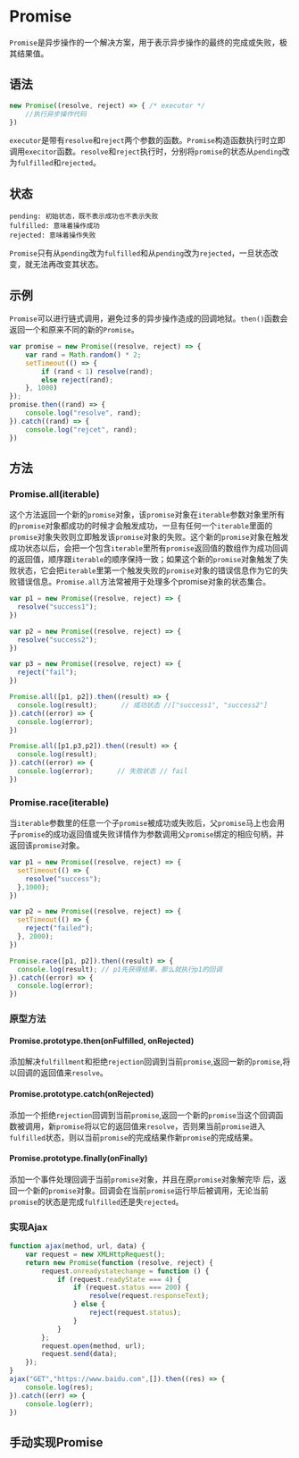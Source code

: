# Promise
`Promise`是异步操作的一个解决方案，用于表示异步操作的最终的完成或失败，极其结果值。
## 语法
```js
new Promise((resolve, reject) => { /* executor */
    //执行异步操作代码
})
```
`executor`是带有`resolve`和`reject`两个参数的函数。`Promise`构造函数执行时立即调用`execitor`函数。`resolve`和`reject`执行时，分别将`promise`的状态从`pending`改为`fulfilled`和`rejected`。
## 状态

    pending: 初始状态，既不表示成功也不表示失败
    fulfilled: 意味着操作成功
    rejected: 意味着操作失败

`Promise`只有从`pending`改为`fulfilled`和从`pending`改为`rejected`，一旦状态改变，就无法再改变其状态。
## 示例
`Promise`可以进行链式调用，避免过多的异步操作造成的回调地狱。`then()`函数会返回一个和原来不同的新的`Promise`。

```js
var promise = new Promise((resolve, reject) => {
    var rand = Math.random() * 2;
    setTimeout(() => {
        if (rand < 1) resolve(rand);
        else reject(rand);
    }, 1000)
});
promise.then((rand) => {
    console.log("resolve", rand);
}).catch((rand) => {
    console.log("rejcet", rand);
})
```

## 方法

### Promise.all(iterable)
这个方法返回一个新的`promise`对象，该`promise`对象在`iterable`参数对象里所有的`promise`对象都成功的时候才会触发成功，一旦有任何一个`iterable`里面的`promise`对象失败则立即触发该`promise`对象的失败。这个新的`promise`对象在触发成功状态以后，会把一个包含`iterable`里所有`promise`返回值的数组作为成功回调的返回值，顺序跟`iterable`的顺序保持一致；如果这个新的`promise`对象触发了失败状态，它会把`iterable`里第一个触发失败的`promise`对象的错误信息作为它的失败错误信息。`Promise.all`方法常被用于处理多个promise对象的状态集合。
```js
var p1 = new Promise((resolve, reject) => {
  resolve("success1");
})

var p2 = new Promise((resolve, reject) => {
  resolve("success2");
})

var p3 = new Promise((resolve, reject) => {
  reject("fail");
})

Promise.all([p1, p2]).then((result) => {
  console.log(result);      // 成功状态 //["success1", "success2"]
}).catch((error) => {
  console.log(error);
})

Promise.all([p1,p3,p2]).then((result) => {
  console.log(result);
}).catch((error) => {
  console.log(error);      // 失败状态 // fail
})
```
### Promise.race(iterable)
当`iterable`参数里的任意一个子`promise`被成功或失败后，父`promise`马上也会用子`promise`的成功返回值或失败详情作为参数调用父`promise`绑定的相应句柄，并返回该`promise`对象。
```js
var p1 = new Promise((resolve, reject) => {
  setTimeout(() => {
    resolve("success");
  },1000);
})

var p2 = new Promise((resolve, reject) => {
  setTimeout(() => {
    reject("failed");
  }, 2000);
})

Promise.race([p1, p2]).then((result) => {
  console.log(result); // p1先获得结果，那么就执行p1的回调
}).catch((error) => {
  console.log(error);
})
```
### 原型方法
#### Promise.prototype.then(onFulfilled, onRejected)
添加解决`fulfillment`和拒绝`rejection`回调到当前`promise`,返回一新的`promise`,将以回调的返回值来`resolve`。

#### Promise.prototype.catch(onRejected)
添加一个拒绝`rejection`回调到当前`promise`,返回一个新的`promise`当这个回调函数被调用，新`promise`将以它的返回值来`resolve`，否则果当前`promise`进入`fulfilled`状态，则以当前`promise`的完成结果作新`promise`的完成结果。

#### Promise.prototype.finally(onFinally)
添加一个事件处理回调于当前`promise`对象，并且在原`promise`对象解完毕  后，返回一个新的`promise`对象。回调会在当前`promise`运行毕后被调用，无论当前`promise`的状态是完成`fulfilled`还是失`rejected`。
### 实现Ajax
```js
function ajax(method, url, data) {
    var request = new XMLHttpRequest();
    return new Promise(function (resolve, reject) {
        request.onreadystatechange = function () {
            if (request.readyState === 4) {
                if (request.status === 200) {
                    resolve(request.responseText);
                } else {
                    reject(request.status);
                }
            }
        };
        request.open(method, url);
        request.send(data);
    });
}
ajax("GET","https://www.baidu.com",[]).then((res) => {
    console.log(res);
}).catch((err) => {
    console.log(err);
})
```

## 手动实现Promise